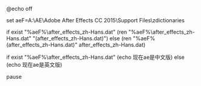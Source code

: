 @echo off

set aeF=A:\AE\Adobe After Effects CC 2015\Support Files\zdictionaries

if exist "%aeF%\after_effects_zh-Hans.dat" (ren "%aeF%\after_effects_zh-Hans.dat" "(after_effects_zh-Hans.dat)") else (ren "%aeF%\(after_effects_zh-Hans.dat)" after_effects_zh-Hans.dat)

if exist "%aeF%\after_effects_zh-Hans.dat" (echo 现在ae是中文版) else (echo 现在ae是英文版)

pause
